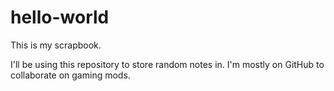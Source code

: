 # hello-world
This is my scrapbook.

I'll be using this repository to store random notes in. I'm mostly on GitHub to collaborate on gaming mods.

